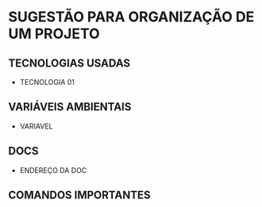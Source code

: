 # SUGESTÃO PARA ORGANIZAÇÃO DE UM PROJETO

## TECNOLOGIAS USADAS

* TECNOLOGIA 01

## VARIÁVEIS AMBIENTAIS

* VARIAVEL

## DOCS

* ENDEREÇO DA DOC

## COMANDOS IMPORTANTES
